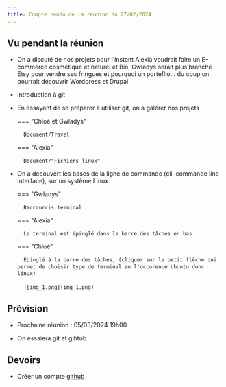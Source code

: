 ```yaml
---
title: Compte rendu de la réunion du 27/02/2024
---
```


## Vu pendant la réunion

- On a discuté de nos projets pour l'instant Alexia voudrait faire un E-commerce cosmétique et naturel et Bio, Gwladys serait plus branché Etsy pour vendre ses fringues et pourquoi un porteflio...
du coup on pourrait découvrir Wordpress et Drupal.

- introduction à git

- En essayant de se préparer à utiliser git, on a galérer nos projets

    === "Chloé et Gwladys"

        Document/Travel

    === "Alexia"

        Document/"Fichiers linux"

- On a découvert les bases de la ligne de commande (cli, commande line interface), sur un système Linux.

    === "Gwladys"

        Raccourcis terminal

    === "Alexia"

        Le terminal est épinglé dans la barre des tâches en bas

    === "Chloé"

        Epinglé à la barre des tâches, (cliquer sur la petit flêche qui permet de choisir type de terminal en l'occurence Ubuntu donc linux)

        ![img_1.png](img_1.png)


## Prévision

- Prochaine réunion : 05/03/2024 19h00

- On essaiera git et gihtub

## Devoirs

- Créer un compte [github](https://github.com/)